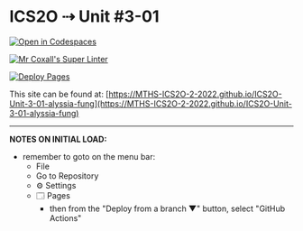 # ICS2O ⇢ Unit #3-01

[![Open in Codespaces](https://classroom.github.com/assets/launch-codespace-f4981d0f882b2a3f0472912d15f9806d57e124e0fc890972558857b51b24a6f9.svg)](https://classroom.github.com/open-in-codespaces?assignment_repo_id=10691267)

[![Mr Coxall's Super Linter](https://github.com/MTHS-ICS2O-2-2022/ICS2O-Unit-3-01-alyssia-fung/workflows/Mr%20Coxall's%20Super%20Linter/badge.svg)](https://github.com/MTHS-ICS2O-2-2022/ICS2O-Unit-3-01-alyssia-fung/actions)

[![Deploy Pages](https://github.com/MTHS-ICS2O-2-2022/ICS2O-Unit-3-01-alyssia-fung/workflows/Deploy%20Pages/badge.svg)](https://github.com/MTHS-ICS2O-2-2022/ICS2O-Unit-3-01-alyssia-fung/actions)

This site can be found at: [https://MTHS-ICS2O-2-2022.github.io/ICS2O-Unit-3-01-alyssia-fung](https://MTHS-ICS2O-2-2022.github.io/ICS2O-Unit-3-01-alyssia-fung)

---

**NOTES ON INITIAL LOAD:**
- remember to goto on the menu bar:
  - File
  - Go to Repository
  - ⚙ Settings
  - 🗔 Pages
    - then from the "Deploy from a branch ▼" button, select "GitHub Actions"
